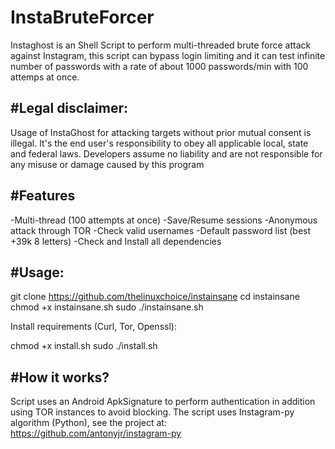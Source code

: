# InstaBruteForcer
Instaghost is an Shell Script to perform multi-threaded brute force attack against Instagram, this script can bypass login limiting and it can test infinite number of passwords with a rate of about 1000 passwords/min with 100 attemps at once.

#Legal disclaimer:
---
Usage of InstaGhost for attacking targets without prior mutual consent is illegal. It's the end user's responsibility to obey all applicable local, state and federal laws. Developers assume no liability and are not responsible for any misuse or damage caused by this program

#Features
---
-Multi-thread (100 attempts at once)
-Save/Resume sessions
-Anonymous attack through TOR
-Check valid usernames
-Default password list (best +39k 8 letters)
-Check and Install all dependencies

#Usage:
---

git clone https://github.com/thelinuxchoice/instainsane
cd instainsane
chmod +x instainsane.sh
sudo ./instainsane.sh

Install requirements (Curl, Tor, Openssl):

chmod +x install.sh
sudo ./install.sh

#How it works?
---
Script uses an Android ApkSignature to perform authentication in addition using TOR instances to avoid blocking. The script uses Instagram-py algorithm (Python), see the project at: https://github.com/antonyjr/instagram-py 
